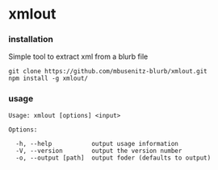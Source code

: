# xmlout

### installation

Simple tool to extract xml from a blurb file

`git clone https://github.com/mbusenitz-blurb/xmlout.git`    
`npm install -g xmlout/`

### usage
```
Usage: xmlout [options] <input>

Options:

  -h, --help           output usage information
  -V, --version        output the version number
  -o, --output [path]  output foder (defaults to output)
```
